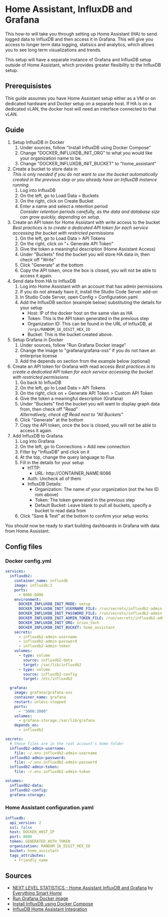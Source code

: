 # Home Assistant, InfluxDB and Grafana

This how-to will take you through setting up Home Assistant (HA) to send logged data to InfluxDB and then access it in Grafana. This will give you access to longer term data logging, statisics and analytics, which allows you to see long term visualizations and trends.

This setup will have a separate instance of Grafana and InfluxDB setup outside of Home Assistant, which provides greater flexibility to the InfluxDB setup.

## Prerequisistes

This guide assumes you have Home Assistant setup either as a VM or on dedicated hardware and Docker setup on a separate host. If HA is on a dedicated vLAN, the docker host will need an interface connected to that vLAN.

## Guide

1. Setup InfluxDB in Docker
   1. Under sources, follow "Install InfluxDB using Docker Compose"
   2. Change "DOCKER_INFLUXDB_INIT_ORG" to what you would like your organization name to be.
   3. Change "DOCKER_INFLUXDB_INIT_BUCKET" to "home_assistant"
2. Create a bucket to store data in  
   _This is only needed if you do not want to use the bucket automatically created in the previous step or you already have an InfluxDB instance running._
   1. Log into InfluxDB
   2. On the left, go to Load Data > Buckets
   3. On the right, click on Create Bucket
   4. Enter a name and select a retention period  
      _Consider retention periods carefully, as the data and database size can grow quickly, depending on setup._
3. Create an API token for Home Assistant with write access to the bucket  
   _Best practices is to create a dedicated API token for each service accessing the bucket with restricted permissions_
   1. On the left, go to Load Data > API Tokens
   2. On the right, click on "+ Generate API Token"
   3. Give the token a meaningful description (Home Assistant Access)
   4. Under "Buckets" find the bucket you will store HA data in, then check off "Write"
   5. Click "Generate" at the bottom
   6. Copy the API token, once the box is closed, you will not be able to access it again.
4. Send data from HA to InfluxDB
   1. Log into Home Assistant with an account that has admin permissions
   2. If you do not already have it, install the Studio Code Server add-on
   3. In Studio Code Server, open Config > Configuration.yaml
   4. Add the InfluxDB section (example below) substituting the details for your setup
      - Host: IP of the docker host on the same vlan as HA
      - Token: This is the API token generated in the previous step
      - Organization ID: This can be found in the URL of InfluxDB, at `/orgs/RANDOM_16_DIGIT_HEX_ID`
      - Bucket: This is the bucket created above.
5. Setup Grafana in Docker
   1. Under sources, follow "Run Grafana Docker image"
   2. Change the image to "grafana/grafana-oss" if you do not have an enterprise license
   3. Add the depends on section from the example below (optional)
6. Create an API token for Grafana with read access
   _Best practices is to create a dedicated API token for each service accessing the bucket with restricted permissions_
   1. Go back to InfluxDB
   2. On the left, go to Load Data > API Tokens
   3. On the right, click on + Generate API Token > Custom API Token
   4. Give the token a meaningful description (Grafana)
   5. Under "Buckets" find the bucket you will want to display graph data from, then check off "Read"  
      _Alternatively, check off Read next to "All Buckets"_
   6. Click "Generate" at the bottom
   7. Copy the API token, once the box is closed, you will not be able to access it again.
7. Add InfluxDB to Grafana
   1. Log into Grafana
   2. On the left, go to Connections > Add new connection
   3. Filter by "InfluxDB" and click on it
   4. At the top, change the query language to Flux
   5. Fill in the details for your setup
      - HTTP:
        - URL: http://CONTAINER_NAME:8086
      - Auth: Uncheck all of them
      - InfluxDB Details:
        - Organization: The name of your organization (not the hex ID rom above)
        - Token: The token generated in the previous step
        - Default Bucket: Leave blank to pull all buckets, specify a bucket to read data from
   6. Click "Save & Test" at the bottom to confirm your setup works.

You should now be ready to start building dashboards in Grafana with data from Home Assistant.

## Config files

### Docker config.yml

```yaml
services:
  influxdb2:
    container_name: influxdb
    image: influxdb:2
    ports:
      - 8086:8086
    environment:
      DOCKER_INFLUXDB_INIT_MODE: setup
      DOCKER_INFLUXDB_INIT_USERNAME_FILE: /run/secrets/influxdb2-admin-username
      DOCKER_INFLUXDB_INIT_PASSWORD_FILE: /run/secrets/influxdb2-admin-password
      DOCKER_INFLUXDB_INIT_ADMIN_TOKEN_FILE: /run/secrets/influxdb2-admin-token
      DOCKER_INFLUXDB_INIT_ORG: orion_tech
      DOCKER_INFLUXDB_INIT_BUCKET: home_assistant
    secrets:
      - influxdb2-admin-username
      - influxdb2-admin-password
      - influxdb2-admin-token
    volumes:
      - type: volume
        source: influxdb2-data
        target: /var/lib/influxdb2
      - type: volume
        source: influxdb2-config
        target: /etc/influxdb2

  grafana:
    image: grafana/grafana-oss
    container_name: grafana
    restart: unless-stopped
    ports:
      - "3000:3000"
    volumes:
      - grafana-storage:/var/lib/grafana
    depends_on:
      - influxdb2

secrets:
  # these files are in the root account's home folder
  influxdb2-admin-username:
    file: ~/.env.influxdb2-admin-username
  influxdb2-admin-password:
    file: ~/.env.influxdb2-admin-password
  influxdb2-admin-token:
    file: ~/.env.influxdb2-admin-token

volumes:
  influxdb2-data:
  influxdb2-config:
  grafana-storage:
```

### Home Assistant configuration.yaml

```yaml
influxdb:
  api_version: 2
  ssl: false
  host: DOCKER_HOST_IP
  port: 8086
  token: GENERATED_AUTH_TOKEN
  organization: RANDOM_16_DIGIT_HEX_ID
  bucket: home_assistant
  tags_attributes:
    - friendly_name
```

## Sources

- [NEXT LEVEL STATISTICS - Home Assistant InfluxDB and Grafana](https://www.youtube.com/watch?v=eJ-XE2tsD4U&list=PLHCmYWBoMir8f38aFD0hWvP7nGu82U1ob) by [Everything Smart Home](https://www.youtube.com/@EverythingSmartHome)
- [Run Grafana Docker image](https://grafana.com/docs/grafana/latest/setup-grafana/installation/docker/)
- [Install InfluxDB using Docker Compose](https://docs.influxdata.com/influxdb/v2/install/use-docker-compose/)
- [InfluxDB Home Assistant Integration](https://www.home-assistant.io/integrations/influxdb/)
